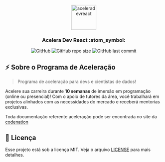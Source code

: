 <p align="center">
  <img alt="aceleradevreact" title="aceleradevreact" src="https://res.cloudinary.com/jeansflores/image/upload/v1586434705/codenation-aceleradev-react/codenation_cj9j4w.svg" height="80" />
</p>

<h3 align="center">
Acelera Dev React :atom_symbol:
</h3>

<p align="center">
  <img alt="GitHub" src="https://img.shields.io/github/license/jeansflores/codenation-aceleradev-react?color=7800ff&style=plastic">

  <img alt="GitHub repo size" src="https://img.shields.io/github/repo-size/jeansflores/codenation-aceleradev-react?color=7800ff&style=plastic">

  <img alt="GitHub last commit" src="https://img.shields.io/github/last-commit/jeansflores/codenation-aceleradev-react?color=7800ff&style=plastic">
</p>

## :zap: Sobre o Programa de Aceleração

> Programa de aceleração para devs e cientistas de dados!

Acelere sua carreira durante **10 semanas** de imersão em programação (online ou presencial)! Com o apoio de tutores da área, você trabalhará em projetos alinhados com as necessidades do mercado e receberá mentorias exclusivas.

Toda documentação referente aceleração pode ser encontrada no site da [codenation](https://www.codenation.dev/)


## :memo: Licença

Esse projeto está sob a licença MIT. Veja o arquivo [LICENSE](https://raw.githubusercontent.com/kaiorr/aceleraDevReact/master/LICENSE) para mais detalhes.
